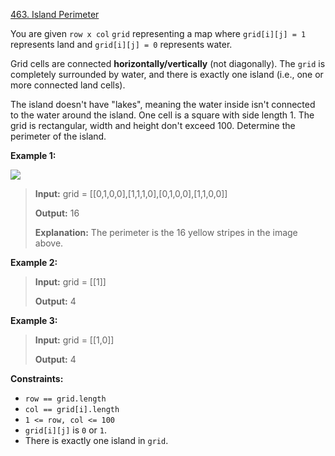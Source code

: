 [463\. Island Perimeter](https://leetcode.com/problems/island-perimeter/)

You are given `row x col` `grid` representing a map where `grid[i][j] = 1` represents land and `grid[i][j] = 0` represents water.

Grid cells are connected **horizontally/vertically** (not diagonally). The `grid` is completely surrounded by water, and there is exactly one island (i.e., one or more connected land cells).

The island doesn't have "lakes", meaning the water inside isn't connected to the water around the island. One cell is a square with side length 1. The grid is rectangular, width and height don't exceed 100. Determine the perimeter of the island.

**Example 1:**

![](https://assets.leetcode.com/uploads/2018/10/12/island.png)

<blockquote>

<strong>Input:</strong> grid = [[0,1,0,0],[1,1,1,0],[0,1,0,0],[1,1,0,0]]

<strong>Output:</strong> 16

<strong>Explanation:</strong> The perimeter is the 16 yellow stripes in the image above.
</blockquote>

**Example 2:**

<blockquote>

<strong>Input:</strong> grid = [[1]]

<strong>Output:</strong> 4
</blockquote>

**Example 3:**

<blockquote>

<strong>Input:</strong> grid = [[1,0]]

<strong>Output:</strong> 4
</blockquote>

**Constraints:**

-   `row == grid.length`
-   `col == grid[i].length`
-   `1 <= row, col <= 100`
-   `grid[i][j]` is `0` or `1`.
-   There is exactly one island in `grid`.